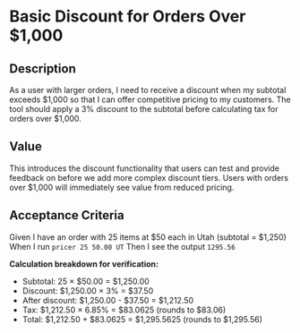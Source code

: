 # Basic Discount for Orders Over $1,000

## Description

As a user with larger orders, I need to receive a discount when my subtotal exceeds $1,000 so that I can offer competitive pricing to my customers. The tool should apply a 3% discount to the subtotal before calculating tax for orders over $1,000.

## Value

This introduces the discount functionality that users can test and provide feedback on before we add more complex discount tiers. Users with orders over $1,000 will immediately see value from reduced pricing.

## Acceptance Criteria

Given I have an order with 25 items at $50 each in Utah (subtotal = $1,250)
When I run `pricer 25 50.00 UT`
Then I see the output `1295.56`

**Calculation breakdown for verification:**
- Subtotal: 25 × $50.00 = $1,250.00
- Discount: $1,250.00 × 3% = $37.50
- After discount: $1,250.00 - $37.50 = $1,212.50
- Tax: $1,212.50 × 6.85% = $83.0625 (rounds to $83.06)
- Total: $1,212.50 + $83.0625 = $1,295.5625 (rounds to $1,295.56)